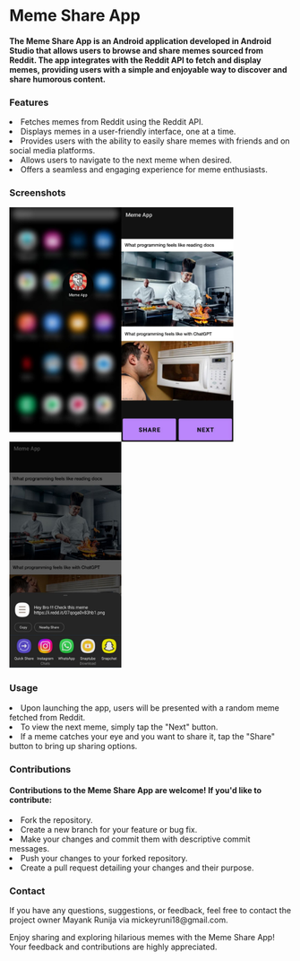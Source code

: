 <h1>Meme Share App</h1>

<h4>The Meme Share App is an Android application developed in Android Studio that allows users to browse and share memes sourced from Reddit. 
  The app integrates with the Reddit API to fetch and display memes, providing users with a simple and enjoyable way to discover and share humorous content.
</h4>


<h3>Features</h3>
<li>Fetches memes from Reddit using the Reddit API.</li>
<li>Displays memes in a user-friendly interface, one at a time.</li>
<li>Provides users with the ability to easily share memes with friends and on social media platforms.</li>
<li>Allows users to navigate to the next meme when desired.</li>
<li>Offers a seamless and engaging experience for meme enthusiasts.</li>

<h3>Screenshots</h3>
<img src="Screenshot/image1.jpg" heigth="400px"  width="200px" align="left"
  />
<img src="Screenshot/image2.jpg" heigth="400px"  width="200px" align="center"
  />
<img src="Screenshot/image3.jpg" heigth="400px"  width="200px" align=""
  />

<h3>Usage</h3>

<li>Upon launching the app, users will be presented with a random meme fetched from Reddit.</li>
<li>To view the next meme, simply tap the "Next" button.</li>
<li>If a meme catches your eye and you want to share it, tap the "Share" button to bring up sharing options.</li>


<h3>Contributions</h3>
<h4>Contributions to the Meme Share App are welcome! If you'd like to contribute:</h4>

<li>Fork the repository.</li>
<li>Create a new branch for your feature or bug fix.</li>
<li>Make your changes and commit them with descriptive commit messages.</li>
<li>Push your changes to your forked repository.</li>
<li>Create a pull request detailing your changes and their purpose.</li>


<h3>Contact</h3>
If you have any questions, suggestions, or feedback, feel free to contact the project owner Mayank Runija via mickeyruni18@gmail.com.

Enjoy sharing and exploring hilarious memes with the Meme Share App! Your feedback and contributions are highly appreciated.





